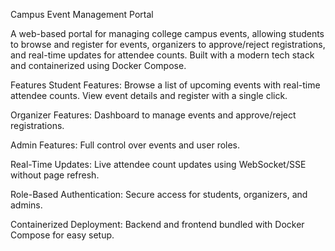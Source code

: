 Campus Event Management Portal

A web-based portal for managing college campus events, allowing students to browse and register for events, organizers to approve/reject registrations, and real-time updates for attendee counts. Built with a modern tech stack and containerized using Docker Compose.

Features
Student Features:
Browse a list of upcoming events with real-time attendee counts.
View event details and register with a single click.

Organizer Features:
Dashboard to manage events and approve/reject registrations.

Admin Features:
Full control over events and user roles.

Real-Time Updates:
Live attendee count updates using WebSocket/SSE without page refresh.

Role-Based Authentication:
Secure access for students, organizers, and admins.

Containerized Deployment:
Backend and frontend bundled with Docker Compose for easy setup.
